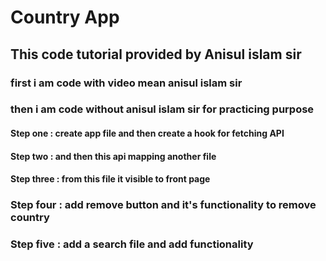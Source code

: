 # Country App

## This code tutorial provided by Anisul islam sir

### first i am code with video mean anisul islam sir

### then i am code without anisul islam sir for practicing purpose

#### Step one : create app file and then create a hook for fetching API

#### Step two : and then this api mapping another file

#### Step three : from this file it visible to front page

### Step four : add remove button and it's functionality to remove country

### Step five : add a search file and add functionality
